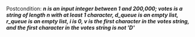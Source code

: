 Postcondition: ***n is an input integer between 1 and 200,000; votes is a string of length n with at least 1 character, d_queue is an empty list, r_queue is an empty list, i is 0, v is the first character in the votes string, and the first character in the votes string is not 'D'***